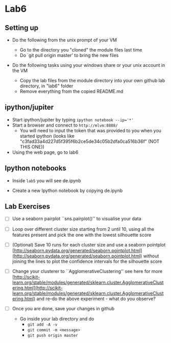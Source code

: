 # Lab6

## Setting up 
* Do the following from the unix prompt of your VM
	* Go to the directory you "cloned" the module files last time
	* Do `git pull origin master' to bring the new files

* Do the following tasks using your windows share or your unix account in the VM	
	* Copy the lab files from the module directory into your own github lab directory, in "lab6" folder
	* Remove everything from the copied README.md

## ipython/jupiter

* Start ipython/jupiter by typing `ipython notebook --ip='*'`
* Start a browser and connect to `http://mlvm:8888/`
	* You will need to input the token that was provided to you when you started ipython (looks like "c3fad33a4d227d5f395f6b2ce5de34c05b2dfa0ca516b36f" (NOT THIS ONE))
* Using the web page, go to lab6

## Ipython notebooks

* Inside `lab5` you will see de.ipynb

* Create a new Ipython notebook by copying de.ipynb

## Lab Exercises 

- [ ] Use a seaborn pairplot ``sns.pairplot()'' to visualise your data
- [ ] Loop over different cluster size starting from 2 until 10, using all the features present and pick the one with the lowest silhouette score
- [ ] (Optional) Save 10 runs for each cluster size and use a seaborn pointplot [http://seaborn.pydata.org/generated/seaborn.pointplot.html](http://seaborn.pydata.org/generated/seaborn.pointplot.html) without joining the lines 
to plot the confidence intervals for the silhouette score
- [ ] Change your clusterer to ``AgglomerativeClustering'' see here for more [http://scikit-learn.org/stable/modules/generated/sklearn.cluster.AgglomerativeClustering.html](http://scikit-learn.org/stable/modules/generated/sklearn.cluster.AgglomerativeClustering.html) and re-do the above experiment - what do you observe?

- [ ] Once you are done, save your changes in github
	* Go inside your lab directory and do 
      * ``git add -A -v``
      * ``git commit -m <message>``
      * ``git push origin master``
